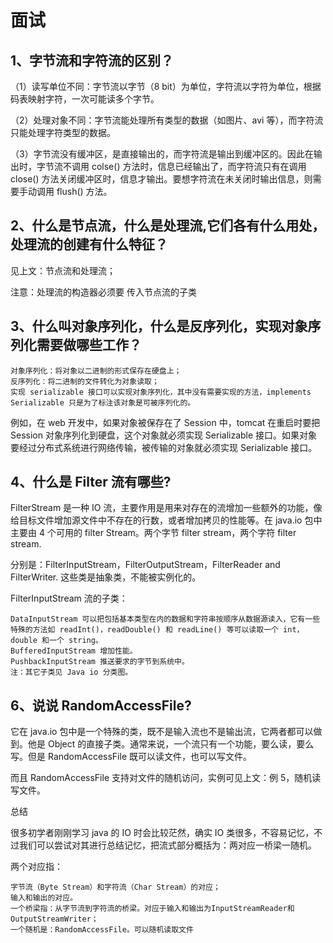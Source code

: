 面试
===

1、字节流和字符流的区别？
---

（1）读写单位不同：字节流以字节（8 bit）为单位，字符流以字符为单位，根据码表映射字符，一次可能读多个字节。

（2）处理对象不同：字节流能处理所有类型的数据（如图片、avi 等），而字符流只能处理字符类型的数据。

（3）字节流没有缓冲区，是直接输出的，而字符流是输出到缓冲区的。因此在输出时，字节流不调用 colse() 方法时，信息已经输出了，而字符流只有在调用 close() 方法关闭缓冲区时，信息才输出。要想字符流在未关闭时输出信息，则需要手动调用 flush() 方法。

2、什么是节点流，什么是处理流,它们各有什么用处，处理流的创建有什么特征？
---

见上文：节点流和处理流；

注意：处理流的构造器必须要 传入节点流的子类

3、什么叫对象序列化，什么是反序列化，实现对象序列化需要做哪些工作？
---

    对象序列化：将对象以二进制的形式保存在硬盘上；
    反序列化：将二进制的文件转化为对象读取；
    实现 serializable 接口可以实现对象序列化，其中没有需要实现的方法，implements Serializable 只是为了标注该对象是可被序列化的。

例如，在 web 开发中，如果对象被保存在了 Session 中，tomcat 在重启时要把 Session 对象序列化到硬盘，这个对象就必须实现 Serializable 接口。如果对象要经过分布式系统进行网络传输，被传输的对象就必须实现 Serializable 接口。

4、什么是 Filter 流有哪些?
---

FilterStream 是一种 IO 流，主要作用是用来对存在的流增加一些额外的功能，像给目标文件增加源文件中不存在的行数，或者增加拷贝的性能等。在 java.io 包中主要由 4 个可用的 filter Stream。两个字节 filter stream，两个字符 filter stream.

分别是：FilterInputStream，FilterOutputStream，FilterReader and FilterWriter. 这些类是抽象类，不能被实例化的。

FilterInputStream 流的子类：

    DataInputStream 可以把包括基本类型在内的数据和字符串按顺序从数据源读入，它有一些特殊的方法如 readInt()，readDouble() 和 readLine() 等可以读取一个 int，double 和一个 string。
    BufferedInputStream 增加性能。
    PushbackInputStream 推送要求的字节到系统中。
    注：其它子类见 Java io 分类图。

6、说说 RandomAccessFile?
---

它在 java.io 包中是一个特殊的类，既不是输入流也不是输出流，它两者都可以做到。他是 Object 的直接子类。通常来说，一个流只有一个功能，要么读，要么写。但是 RandomAccessFile 既可以读文件，也可以写文件。

而且 RandomAccessFile 支持对文件的随机访问，实例可见上文：例 5，随机读写文件。

总结

很多初学者刚刚学习 java 的 IO 时会比较茫然，确实 IO 类很多，不容易记忆，不过我们可以尝试对其进行总结记忆，把流式部分概括为：两对应一桥梁一随机。

两个对应指：

    字节流（Byte Stream）和字符流（Char Stream）的对应；
    输入和输出的对应。
    一个桥梁指：从字节流到字符流的桥梁。对应于输入和输出为InputStreamReader和OutputStreamWriter；
    一个随机是：RandomAccessFile。可以随机读取文件
